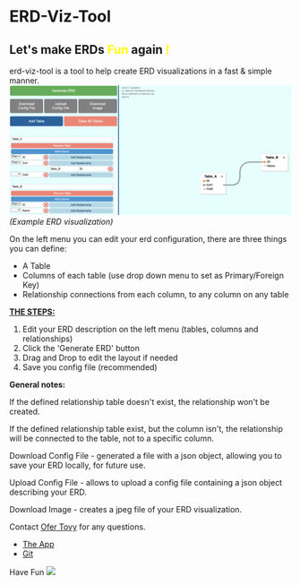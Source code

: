 # ERD-Viz-Tool
## Let's make ERDs <label style="color:yellow">Fun</label> again <label style="color:yellow">!</label>

erd-viz-tool is a tool to help create ERD visualizations in a fast & simple manner.
![](./ERD_Example.png)
*(Example ERD visualization)*

On the left menu you can edit your erd configuration, there are three things you can define:
* A Table
* Columns of each table (use drop down menu to set as Primary/Foreign Key)
* Relationship connections from each column, to any column on any table

**<u>THE STEPS:</u>**
1. Edit your ERD description on the left menu (tables, columns and relationships)
2. Click the 'Generate ERD' button
3. Drag and Drop to edit the layout if needed
4. Save you config file (recommended)


**General notes:**

If the defined relationship table doesn't exist, the relationship won't be created.

If the defined relationship table exist, but the column isn't, the relationship will be connected to the table, not to a specific column.

Download Config File - generated a file with a json object, allowing you to save your ERD locally, for future use.

Upload Config File - allows to upload a config file containing a json object describing your ERD.

Download Image - creates a jpeg file of your ERD visualization.

Contact [Ofer Tovy](https://www.linkedin.com/in/ofer-tovy-b34aa5128) for any questions.


- [The App](https://otovy.github.io/erd-viz/)
- [Git](https://github.com/OTovy/erd-viz)

Have Fun ![](./graphics/favicon.ico)
